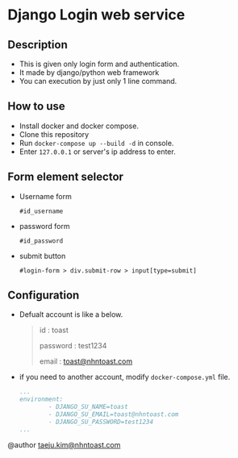 # Django Login web service

## Description
* This is given only login form and authentication.
* It made by django/python web framework
* You can execution by just only 1 line command.

## How to use
* Install docker and docker compose.
* Clone this repository
* Run `docker-compose up --build -d` in console.
* Enter `127.0.0.1` or server's ip address to enter.

## Form element selector
* Username form

    `#id_username`

* password form

    `#id_password`

* submit button

    `#login-form > div.submit-row > input[type=submit]`

## Configuration
* Defualt account is like a below.
    > id : toast
    >
    > password : test1234
    >
    > email : toast@nhntoast.com
* if you need to another account, modify `docker-compose.yml` file.
    ```yaml
    ...
    environment: 
            - DJANGO_SU_NAME=toast
            - DJANGO_SU_EMAIL=toast@nhntoast.com
            - DJANGO_SU_PASSWORD=test1234
    ...
    ```
@author taeju.kim@nhntoast.com
